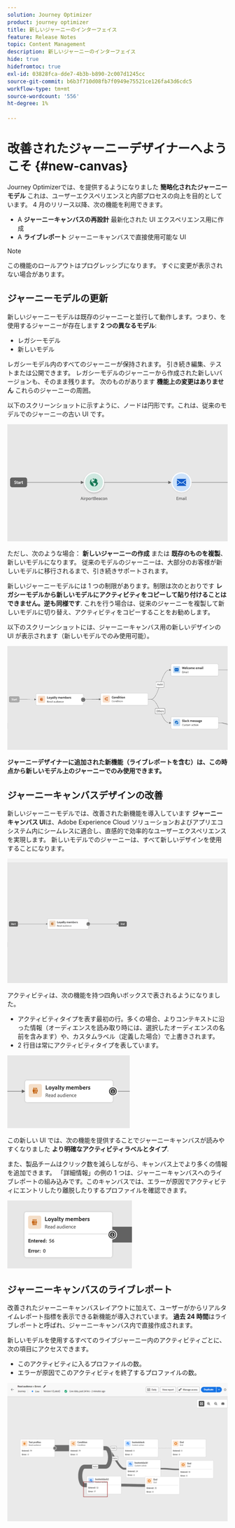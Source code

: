 ```yaml
---
solution: Journey Optimizer
product: journey optimizer
title: 新しいジャーニーのインターフェイス
feature: Release Notes
topic: Content Management
description: 新しいジャーニーのインターフェイス
hide: true
hidefromtoc: true
exl-id: 03828fca-dde7-4b3b-b890-2c007d1245cc
source-git-commit: b6b3f710d08fb7f0949e75521ce126fa43d6cdc5
workflow-type: tm+mt
source-wordcount: '556'
ht-degree: 1%

---
```


# 改善されたジャーニーデザイナーへようこそ {#new-canvas}

Journey Optimizerでは、を提供するようになりました **簡略化されたジャーニーモデル** これは、ユーザーエクスペリエンスと内部プロセスの向上を目的としています。 4 月のリリース以降、次の機能を利用できます。

* A **ジャーニーキャンバスの再設計** 最新化された UI エクスペリエンス用に作成
* A **ライブレポート** ジャーニーキャンバスで直接使用可能な UI

>[!NOTE]
>
>この機能のロールアウトはプログレッシブになります。 すぐに変更が表示されない場合があります。

## ジャーニーモデルの更新

新しいジャーニーモデルは既存のジャーニーと並行して動作します。つまり、を使用するジャーニーが存在します **2 つの異なるモデル**:

* レガシーモデル
* 新しいモデル

レガシーモデル内のすべてのジャーニーが保持されます。 引き続き編集、テストまたは公開できます。 レガシーモデルのジャーニーから作成された新しいバージョンも、そのまま残ります。 次のものがあります **機能上の変更はありません** これらのジャーニーの周囲。

以下のスクリーンショットに示すように、ノードは円形です。これは、従来のモデルでのジャーニーの古い UI です。

![](assets/new-canvas.png)

ただし、次のような場合： **新しいジャーニーの作成** または **既存のものを複製**、新しいモデルになります。 従来のモデルのジャーニーは、大部分のお客様が新しいモデルに移行されるまで、引き続きサポートされます。

新しいジャーニーモデルには 1 つの制限があります。制限は次のとおりです **レガシーモデルから新しいモデルにアクティビティをコピーして貼り付けることはできません。逆も同様です**. これを行う場合は、従来のジャーニーを複製して新しいモデルに切り替え、アクティビティをコピーすることをお勧めします。

以下のスクリーンショットには、ジャーニーキャンバス用の新しいデザインの UI が表示されます（新しいモデルでのみ使用可能）。

![](assets/new-canvas2.png)

**ジャーニーデザイナーに追加された新機能（ライブレポートを含む）は、この時点から新しいモデル上のジャーニーでのみ使用できます。**

## ジャーニーキャンバスデザインの改善

新しいジャーニーモデルでは、改善された新機能を導入しています **ジャーニーキャンバス UI**&#x200B;は、Adobe Experience Cloud ソリューションおよびアプリエコシステム内にシームレスに適合し、直感的で効率的なユーザーエクスペリエンスを実現します。 新しいモデルでのジャーニーは、すべて新しいデザインを使用することになります。

![](assets/new-canvas3.gif)

アクティビティは、次の機能を持つ四角いボックスで表されるようになりました。

* アクティビティタイプを表す最初の行。多くの場合、よりコンテキストに沿った情報（オーディエンスを読み取り時には、選択したオーディエンスの名前を含みます）や、カスタムラベル（定義した場合）で上書きされます。
* 2 行目は常にアクティビティタイプを表しています。

![](assets/new-canvas4.png)

この新しい UI では、次の機能を提供することでジャーニーキャンバスが読みやすくなりました **より明確なアクティビティラベルとタイプ**.

また、製品チームはクリック数を減らしながら、キャンバス上でより多くの情報を追加できます。 「詳細情報」の例の 1 つは、ジャーニーキャンバスへのライブレポートの組み込みです。このキャンバスでは、エラーが原因でアクティビティにエントリしたり離脱したりするプロファイルを確認できます。

![](assets/new-canvas5.png)


## ジャーニーキャンバスのライブレポート

改善されたジャーニーキャンバスレイアウトに加えて、ユーザーがからリアルタイムレポート指標を表示できる新機能が導入されています。 **過去 24 時間**&#x200B;はライブレポートと呼ばれ、ジャーニーキャンバス内で直接作成されます。

新しいモデルを使用するすべてのライブジャーニー内のアクティビティごとに、次の項目にアクセスできます。

* このアクティビティに入るプロファイルの数。
* エラーが原因でこのアクティビティを終了するプロファイルの数。

![](assets/new-canvas6bis.png)

<!--`
With every live journey on the new model, you will be able to see two types of "last 24 hours" reporting information:

* On a **new insert**, you will see:
    * The number of profiles that have been exported for audience-triggered journeys. You will see the number of profiles available in the last export job alongside the time when that export has been made.
    * The number of profiles who exited the journey
    * The percentage of errors
    ![](assets/new-canvas7.png)
* **On each activity**, you will see the number of profiles who entered that activity and the number who exited because of an error:
    ![](assets/new-canvas8.png)
-->
<!--
Please note that you may see differences between the number of exported profiles and the number of profiles flowing through the journey. The exported profiles count only provides information about the last export job being made while the number of profiles entering an activity only contains profiles who did it in the last 24 hours. This can especially be visible on recurring daily journeys as there could be a data overlap between two days.
-->
